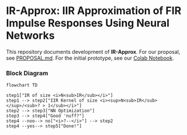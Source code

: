 # IR-Approx: IIR Approximation of FIR Impulse Responses Using Neural Networks

This repository documents development of **IR-Approx**. For our proposal, see [PROPOSAL.md](./PROPOSAL.md). For the initial prototype, see our [Colab Notebook](https://colab.research.google.com/drive/1jvvUkCaEiVgBp3HYy_lhlEEdbZr5T1Lq?usp=sharing).

### Block Diagram
```mermaid
flowchart TD

step1["IR of size <i>N<sub>IR</sub></i>"]
step1 --> step2["IIR Kernel of size <i><sup>N<sub>IR</sub></sup>/<sub>? > 1</sub></i>"]
step2 --> step3["NN Optimization"]
step3 --> step4["Good 'nuff?"]
step4 --noo--> no["<i>?--</i>"] --> step2
step4 --yes--> step5["Done!"]
```